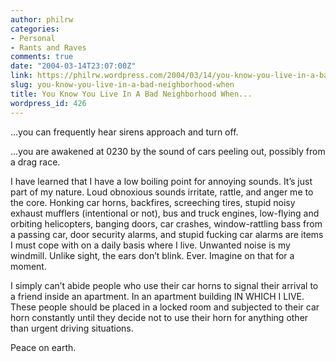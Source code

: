```yaml
---
author: philrw
categories:
- Personal
- Rants and Raves
comments: true
date: "2004-03-14T23:07:00Z"
link: https://philrw.wordpress.com/2004/03/14/you-know-you-live-in-a-bad-neighborhood-when/
slug: you-know-you-live-in-a-bad-neighborhood-when
title: You Know You Live In A Bad Neighborhood When...
wordpress_id: 426
---
```


...you can frequently hear sirens approach and turn off.




...you are awakened at 0230 by the sound of cars peeling out, possibly from a drag race.




<!--more-->


I have learned that I have a low boiling point for annoying sounds.
It’s just part of my nature. Loud obnoxious sounds irritate, rattle, and
anger me to the core. Honking car horns, backfires, screeching tires,
stupid noisy exhaust mufflers (intentional or not), bus and truck
engines, low-flying and orbiting helicopters, banging doors, car
crashes, window-rattling bass from a passing car, door security alarms,
and stupid fucking car alarms are items I must cope with on a daily
basis where I live. Unwanted noise is my windmill. Unlike sight, the
ears don’t blink. Ever. Imagine on that for a moment.




I simply can’t abide people who use their car horns to signal their
arrival to a friend inside an apartment. In an apartment building IN
WHICH I LIVE. These people should be placed in a locked room and
subjected to their car horn constantly until they decide not to use
their horn for anything other than urgent driving situations.




Peace on earth.




